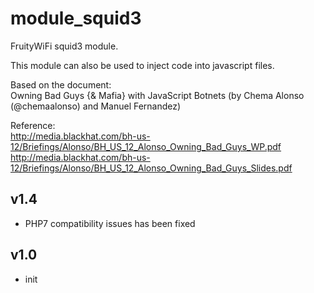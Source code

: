 module_squid3
=============

FruityWiFi squid3 module.

This module can also be used to inject code into javascript files.


Based on the document:
<br>
Owning Bad Guys {& Mafia} with JavaScript Botnets (by Chema Alonso (@chemaalonso) and Manuel Fernandez)


Reference:
<br>
http://media.blackhat.com/bh-us-12/Briefings/Alonso/BH_US_12_Alonso_Owning_Bad_Guys_WP.pdf
<br>
http://media.blackhat.com/bh-us-12/Briefings/Alonso/BH_US_12_Alonso_Owning_Bad_Guys_Slides.pdf


v1.4
---------------------------------
- PHP7 compatibility issues has been fixed


v1.0
----------------
- init
